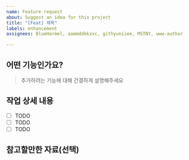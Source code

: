 ```yaml
---
name: Feature request
about: Suggest an idea for this project
title: "[Feat] 제목"
labels: enhancement
assignees: BlueHarmel, aammddkkzxc, githyuniiee, MSTNY, www-author

---
```


## 어떤 기능인가요?

> 추가하려는 기능에 대해 간결하게 설명해주세요

## 작업 상세 내용

- [ ] TODO
- [ ] TODO
- [ ] TODO

## 참고할만한 자료(선택)
